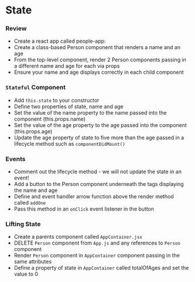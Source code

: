 
# State

### Review
- Create a react app called people-app:
- Create a class-based Person component that renders a name and an age
- From the top-level component, render 2 Person components passing in a different name and age for each via props
- Ensure your name and age displays correctly in each child component

### `Stateful` Component
- Add `this.state` to your constructor
- Define two properties of state, name and age
- Set the value of the name property to the name passed into the component (this.props.name)
- Set the value of the age property to the age passed into the component (this.props.age)
- Update the age property of state to five more than the age passed in a lifecycle method such as `componentDidMount()`

### Events
- Comment out the lifecycle method - we will not update the state in an event!
- Add a button to the Person component underneath the tags displaying the name and age
- Define and event handler arrow function above the render method called `addOne`
- Pass this method in an `onClick` event listener in the button  

### Lifting State
- Create a parents component called `AppContainer.jsx`
- DELETE `Person` component from `App.js` and any references to `Person` component
- Render `Person` component in `AppContainer` component passing in the same attributes
- Define a property of state in `AppContainer` called totalOfAges and set the value to 0
